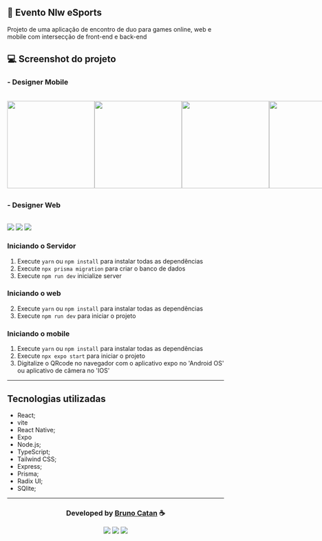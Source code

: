 ## 📝 Evento Nlw eSports

Projeto de uma aplicação de encontro de duo para games online, web e mobile com intersecção de front-end e back-end

## 💻 Screenshot do projeto

<h3> - Designer Mobile </h3><br>

<div style="display: flex;">
    <img src="https://user-images.githubusercontent.com/75697499/191368998-daa4252e-f2ea-40cb-83b7-60a876083766.jpg" width="203px">
    <img src="https://user-images.githubusercontent.com/75697499/191369065-981cbf67-119c-48d0-b317-33dd39105f77.jpg" width="203px">
    <img src="https://user-images.githubusercontent.com/75697499/191369082-8bdeea17-4238-4949-b333-8b1c4f8fc939.jpg" width="203px">
    <img src="https://user-images.githubusercontent.com/75697499/191369099-720e65bb-af44-4bfa-8fe6-87623d62fc15.jpg" width="203px">
</div>

##

<h3> - Designer Web</h3><br>

<div style="align-items: center;">
    <img src="https://user-images.githubusercontent.com/75697499/191372936-034c8614-98ee-4e66-b1a2-0d82ced799fe.png">
    <img src="https://user-images.githubusercontent.com/75697499/191372940-c8149454-21a9-450e-9931-3e4f70acedf7.png">
    <img src="https://user-images.githubusercontent.com/75697499/191372941-ae33aae0-d3a4-450a-96d7-87712e52a103.png">
</div>

### Iniciando o Servidor

1. Execute `yarn` ou `npm install` para instalar todas as dependências
2. Execute `npx prisma migration` para criar o banco de dados
3. Execute `npm run dev` inicialize server

### Iniciando o web

2. Execute `yarn` ou `npm install` para instalar todas as dependências
3. Execute `npm run dev` para iniciar o projeto

### Iniciando o mobile

1. Execute `yarn` ou `npm install` para instalar todas as dependências
2. Execute `npx expo start` para iniciar o projeto
3. Digitalize o QRcode no navegador com o aplicativo expo no 'Android OS' ou aplicativo de câmera no 'IOS'

---

## Tecnologias utilizadas

- React;
- vite
- React Native;
- Expo
- Node.js;
- TypeScript;
- Tailwind CSS;
- Express;
- Prisma;
- Radix UI;
- SQlite;

---

<div align="center">
  <h3> Developed by <a href="https://www.linkedin.com/in/brunocatan/">Bruno Catan</a> ☕</h3>
  <a href="https://www.linkedin.com/in/brunocatan/" target="_blank"><img src="https://img.icons8.com/ios-filled/30/C850F2/linkedin-circled--v1.png"></a>
  <a href="https://wa.me/+5517992817472" target="_blank"><img src="https://img.icons8.com/ios-glyphs/32/C850F2/whatsapp.png"></a>
  <a href = "mailto:devbrunocatan@gmail.com" target="_blank"><img src="https://img.icons8.com/ios-filled/32/C850F2/gmail.png" target="_blank"></a>
</div>

